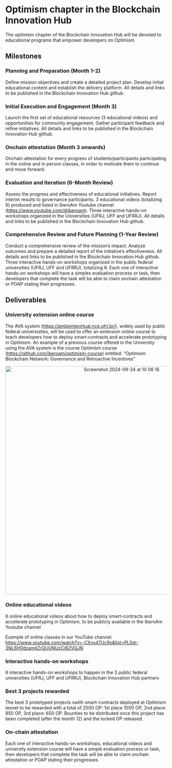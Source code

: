 # Optimism chapter in the Blockchain Innovation Hub

The optimism chapter of the Blockchain Innovation Hub will be devoted to educational programs that empower developers on Optimism

## Milestones

### Planning and Preparation (Month 1-2)
Define mission objectives and create a detailed project plan. Develop initial educational content and establish the delivery platform. All details and links to be published in the Blockchain Innovation Hub github.
### Initial Execution and Engagement (Month 3)
Launch the first set of educational resources (3 educational videos) and opportunities for community engagement. Gather participant feedback and refine initiatives. All details and links to be published in the Blockchain Innovation Hub github.
### Onchain attestation (Month 3 onwards)
Onchain attestation for every progress of students/participants participating in the online and in person classes, in order to motivate them to continue and move forward.
### Evaluation and Iteration (6-Month Review)
Assess the progress and effectiveness of educational initiatives. Report interim results to governance participants. 3 educational videos (totalizing 6) produced and listed in IberoAm Youtube channel (https://www.youtube.com/@iberoam). Three interactive hands-on workshops organized in the Universities (UFRJ, UFF and UFRRJ). All details and links to be published in the Blockchain Innovation Hub github.
### Comprehensive Review and Future Planning (1-Year Review)
Conduct a comprehensive review of the mission’s impact. Analyze outcomes and prepare a detailed report of the initiative’s effectiveness. All details and links to be published in the Blockchain Innovation Hub github. Three interactive hands-on workshops organized in the public federal universities (UFRJ, UFF and UFRRJ), totalizing 6. Each one of interactive hands-on workshops will have a simples evaluation process or task, then developers that complete the task will be able to claim onchain attestation or POAP stating their progresses.

## Deliverables

### University extension online course

The AVA system (https://ambientevirtual.nce.ufrj.br/), widely used by public federal universisties, will be used to offer an extension online course to teach developers how to deploy smart-contracts and accelerate prototyping in Optimism. An example of a previous course offered in the University using the AVA system is the course Optimism course (https://github.com/iberoam/optimism-course) entitled: "Optimism Blockchain Network: Governance and Retroactive Incentives"

<p align="center">
<img width="711" alt="Screenshot 2024-09-24 at 10 06 16" src="https://github.com/user-attachments/assets/c933f93a-ae34-42f1-9c2e-084ffb56ba89">
</p>
  
### Online educational videos

6 online educational videos about how to deploy smart-contracts and accelerate prototyping in Optimism, to be publicly available in the IberoAm Youtube channel

Example of online classes in our YouTube channel: https://www.youtube.com/watch?v=-CXvs47Uc9o&list=PL5dr-3NL6H0dzamjtZrQUUNUzCi62VQJN

### Interactive hands-on workshops

6 interactive hands-on workshops to happen in the 3 public federal universities (UFRJ, UFF and UFRRJ), Blockchain Innovation Hub partners

### Best 3 projects rewarded

The best 3 prototyped projects swith smart-contracts deployed at Optimism tesnet to be rewarded with a total of 2500 OP: 1st place 1000 OP, 2nd place: 850 OP, 3rd place: 650 OP. Bounties to be distributed once this project has been completed (after the month 12) and the locked OP released.

### On-chain attestation

Each one of interactive hands-on workshops, educational videos and university extension course will have a simple evaluation process or task, then developers that complete the task will be able to claim onchain attestation or POAP stating their progresses. 
